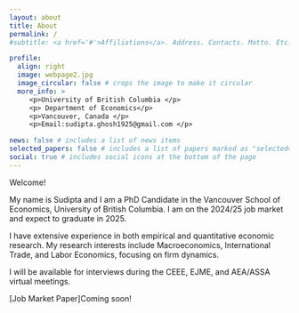 ```yaml
---
layout: about
title: About
permalink: /
#subtitle: <a href='#'>Affiliations</a>. Address. Contacts. Motto. Etc.

profile:
  align: right
  image: webpage2.jpg
  image_circular: false # crops the image to make it circular
  more_info: >
     <p>University of British Columbia </p>
     <p> Department of Economics</p>
     <p>Vancouver, Canada </p>
     <p>Email:sudipta.ghosh1925@gmail.com </p>

news: false # includes a list of news items
selected_papers: false # includes a list of papers marked as "selected={true}"
social: true # includes social icons at the bottom of the page
---
```

Welcome!

My name is Sudipta and I am a PhD Candidate in the Vancouver School of Economics, University of British Columbia. I am on the 2024/25 job market and expect to graduate in 2025.

I have extensive experience in both empirical and quantitative economic research. My research interests include Macroeconomics, International Trade, and Labor Economics, focusing on firm dynamics.

I will be available for interviews during the  CEEE, EJME, and  AEA/ASSA virtual meetings.

[Job Market Paper]Coming soon!
